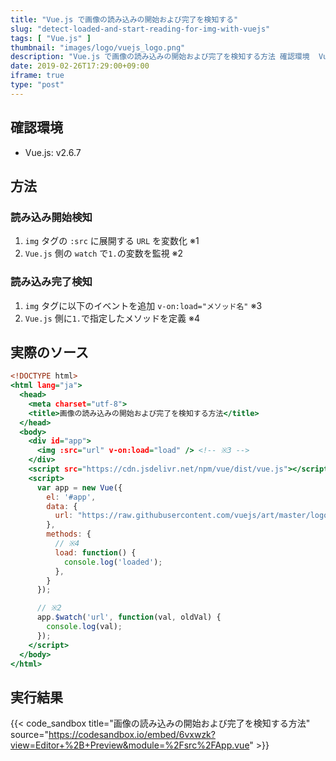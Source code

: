 ```yaml
---
title: "Vue.js で画像の読み込みの開始および完了を検知する"
slug: "detect-loaded-and-start-reading-for-img-with-vuejs"
tags: [ "Vue.js" ]
thumbnail: "images/logo/vuejs_logo.png"
description: "Vue.js で画像の読み込みの開始および完了を検知する方法 確認環境  Vue.js: v2.6.7  方法  読み込み開始検知 1. img タグの :src に展開する URL を変数化 ※1  2. Vue.js 側の watch で1.の変数を監視 ※2"
date: 2019-02-26T17:29:00+09:00
iframe: true
type: "post"
---
```


## 確認環境

* Vue.js: v2.6.7

## 方法

### 読み込み開始検知

1. `img` タグの `:src` に展開する `URL` を変数化 ※1
2. `Vue.js` 側の `watch` で`1.`の変数を監視 ※2

### 読み込み完了検知

1. `img` タグに以下のイベントを追加
  `v-on:load="メソッド名"` ※3
2. `Vue.js` 側に`1.`で指定したメソッドを定義 ※4

## 実際のソース

```html:index.html
<!DOCTYPE html>
<html lang="ja">
  <head>
    <meta charset="utf-8">
    <title>画像の読み込みの開始および完了を検知する方法</title>
  </head>
  <body>
    <div id="app">
      <img :src="url" v-on:load="load" /> <!-- ※3 -->
    </div>
    <script src="https://cdn.jsdelivr.net/npm/vue/dist/vue.js"></script>
    <script>
      var app = new Vue({
        el: '#app',
        data: {
          url: "https://raw.githubusercontent.com/vuejs/art/master/logo.png" // ※1
        },
        methods: {
          // ※4
          load: function() {
            console.log('loaded');
          },
        }
      });

      // ※2
      app.$watch('url', function(val, oldVal) {
        console.log(val);
      });
    </script>
  </body>
</html>
```

## 実行結果

{{< code_sandbox title="画像の読み込みの開始および完了を検知する方法" source="https://codesandbox.io/embed/6vxwzk?view=Editor+%2B+Preview&module=%2Fsrc%2FApp.vue" >}}
